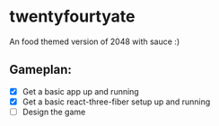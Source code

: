 # twentyfourtyate
An food themed version of 2048 with sauce :)

## Gameplan:

 - [x] Get a basic app up and running
 - [x] Get a basic react-three-fiber setup up and running
 - [ ] Design the game
